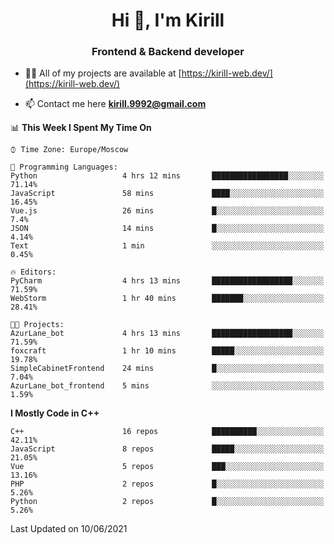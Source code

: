 <h1 align="center">Hi 👋, I'm Kirill</h1>
<h3 align="center">Frontend & Backend developer</h3>

- 👨‍💻 All of my projects are available at [https://kirill-web.dev/](https://kirill-web.dev/)

- 📫 Contact me here **kirill.9992@gmail.com**











<!--START_SECTION:waka-->
📊 **This Week I Spent My Time On** 

```text
⌚︎ Time Zone: Europe/Moscow

💬 Programming Languages: 
Python                   4 hrs 12 mins       █████████████████░░░░░░░░   71.14% 
JavaScript               58 mins             ████░░░░░░░░░░░░░░░░░░░░░   16.45% 
Vue.js                   26 mins             █░░░░░░░░░░░░░░░░░░░░░░░░   7.4% 
JSON                     14 mins             █░░░░░░░░░░░░░░░░░░░░░░░░   4.14% 
Text                     1 min               ░░░░░░░░░░░░░░░░░░░░░░░░░   0.45%

🔥 Editors: 
PyCharm                  4 hrs 13 mins       ██████████████████░░░░░░░   71.59% 
WebStorm                 1 hr 40 mins        ███████░░░░░░░░░░░░░░░░░░   28.41%

🐱‍💻 Projects: 
AzurLane_bot             4 hrs 13 mins       ██████████████████░░░░░░░   71.59% 
foxcraft                 1 hr 10 mins        █████░░░░░░░░░░░░░░░░░░░░   19.78% 
SimpleCabinetFrontend    24 mins             █░░░░░░░░░░░░░░░░░░░░░░░░   7.04% 
AzurLane_bot_frontend    5 mins              ░░░░░░░░░░░░░░░░░░░░░░░░░   1.59%

```

**I Mostly Code in C++** 

```text
C++                      16 repos            ██████████░░░░░░░░░░░░░░░   42.11% 
JavaScript               8 repos             █████░░░░░░░░░░░░░░░░░░░░   21.05% 
Vue                      5 repos             ███░░░░░░░░░░░░░░░░░░░░░░   13.16% 
PHP                      2 repos             █░░░░░░░░░░░░░░░░░░░░░░░░   5.26% 
Python                   2 repos             █░░░░░░░░░░░░░░░░░░░░░░░░   5.26%

```



 Last Updated on 10/06/2021
<!--END_SECTION:waka-->
